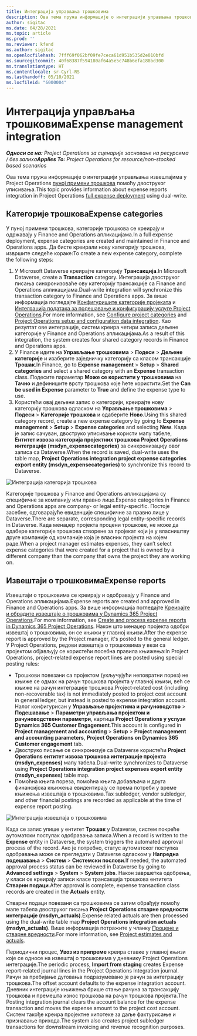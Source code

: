 ```yaml
---
title: Интеграција управљања трошковима
description: Ова тема пружа информације о интеграцији управљања трошковима у Project Operations помоћу двоструког уписивања.
author: sigitac
ms.date: 04/28/2021
ms.topic: article
ms.prod: ''
ms.reviewer: kfend
ms.author: sigitac
ms.openlocfilehash: 7fff69f062bf09fe7ceca61d951b535d2e010bfd
ms.sourcegitcommit: 40f68387f594180af64a5e5c748b6efa188bd300
ms.translationtype: HT
ms.contentlocale: sr-Cyrl-RS
ms.lasthandoff: 05/10/2021
ms.locfileid: "6000004"
---
```

# <a name="expense-management-integration"></a><span data-ttu-id="c3b8d-103">Интеграција управљања трошковима</span><span class="sxs-lookup"><span data-stu-id="c3b8d-103">Expense management integration</span></span>

<span data-ttu-id="c3b8d-104">_**Односи се на:** Project Operations за сценарије засноване на ресурсима / без залиха_</span><span class="sxs-lookup"><span data-stu-id="c3b8d-104">_**Applies To:** Project Operations for resource/non-stocked based scenarios_</span></span>

<span data-ttu-id="c3b8d-105">Ова тема пружа информације о интеграцији управљања извештајима у Project Operations [пуној примени трошкова](../expense/expense-overview.md) помоћу двоструког уписивања.</span><span class="sxs-lookup"><span data-stu-id="c3b8d-105">This topic provides information about expense reports integration in Project Operations [full expense deployment](../expense/expense-overview.md) using dual-write.</span></span>

## <a name="expense-categories"></a><span data-ttu-id="c3b8d-106">Категорије трошкова</span><span class="sxs-lookup"><span data-stu-id="c3b8d-106">Expense categories</span></span>

<span data-ttu-id="c3b8d-107">У пуној примени трошкова, категорије трошкова се креирају и одржавају у Finance and Operations апликацијама.</span><span class="sxs-lookup"><span data-stu-id="c3b8d-107">In a full expense deployment, expense categories are created and maintained in Finance and Operations apps.</span></span> <span data-ttu-id="c3b8d-108">Да бисте креирали нову категорију трошкова, извршите следеће кораке:</span><span class="sxs-lookup"><span data-stu-id="c3b8d-108">To create a new expense category, complete the following steps:</span></span>

1. <span data-ttu-id="c3b8d-109">У Microsoft Dataverse креирајте категорију **Трансакција**.</span><span class="sxs-lookup"><span data-stu-id="c3b8d-109">In Microsoft Dataverse, create a **Transaction** category.</span></span> <span data-ttu-id="c3b8d-110">Интеграција двоструког писања синхронизоваће ову категорију трансакције са Finance and Operations апликацијама.</span><span class="sxs-lookup"><span data-stu-id="c3b8d-110">Dual-write integration will synchronize this transaction category to Finance and Operations apps.</span></span> <span data-ttu-id="c3b8d-111">За више информација погледајте [Конфигуришите категорије пројеката](/dynamics365/project-operations/project-accounting/configure-project-categories) и [Интеграција података за подешавање и конфигурацију услуге Project Operations](resource-dual-write-setup-integration.md).</span><span class="sxs-lookup"><span data-stu-id="c3b8d-111">For more information, see [Configure project categories](/dynamics365/project-operations/project-accounting/configure-project-categories) and [Project Operations setup and configuration data integration](resource-dual-write-setup-integration.md).</span></span> <span data-ttu-id="c3b8d-112">Као резултат ове интеграције, систем креира четири записа дељене категорије у Finance and Operations апликацијама.</span><span class="sxs-lookup"><span data-stu-id="c3b8d-112">As a result of this integration, the system creates four shared category records in Finance and Operations apps.</span></span>
2. <span data-ttu-id="c3b8d-113">У Finance идите на **Управљање трошковима** > **Подеси** > **Дељене категорије** и изаберите заједничку категорију са класом трансакције **Трошак**.</span><span class="sxs-lookup"><span data-stu-id="c3b8d-113">In Finance, go to **Expense management** > **Setup** > **Shared categories** and select a shared category with an **Expense** transaction class.</span></span> <span data-ttu-id="c3b8d-114">Подесите параметар **Може се користити у трошковима** на **Тачно** и дефинишите врсту трошкова које ћете користити.</span><span class="sxs-lookup"><span data-stu-id="c3b8d-114">Set the **Can be used in Expense** parameter to **True** and define the expense type to use.</span></span>
3. <span data-ttu-id="c3b8d-115">Користећи овај дељени запис о категорији, креирајте нову категорију трошкова одласком на **Управљање трошковима** > **Подеси** > **Категорије трошкова** и одаберите **Ново**.</span><span class="sxs-lookup"><span data-stu-id="c3b8d-115">Using this shared category record, create a new expense category by going to **Expense management** > **Setup** > **Expense categories** and selecting **New**.</span></span> <span data-ttu-id="c3b8d-116">Када је запис сачуван, двоструко уписивање користи мапу табеле, **Ентитет извоза категорија пројектних трошкова Project Operations интеграције (msdyn\_expensecategories)** за синхронизацију овог записа са Dataverse.</span><span class="sxs-lookup"><span data-stu-id="c3b8d-116">When the record is saved, dual-write uses the table map, **Project Operations integration project expense categories export entity (msdyn\_expensecategories)** to synchronize this record to Dataverse.</span></span>

  ![Интеграција категорија трошкова](./media/DW6ExpenseCategories.png)

<span data-ttu-id="c3b8d-118">Категорије трошкова у Finance and Operations апликацијама су специфичне за компанију или правно лице.</span><span class="sxs-lookup"><span data-stu-id="c3b8d-118">Expense categories in Finance and Operations apps are company- or legal entity-specific.</span></span> <span data-ttu-id="c3b8d-119">Постоје засебне, одговарајуће евиденције специфичне за правно лице у Dataverse.</span><span class="sxs-lookup"><span data-stu-id="c3b8d-119">There are separate, corresponding legal entity-specific records in Dataverse.</span></span> <span data-ttu-id="c3b8d-120">Када менаџер пројекта процени трошкове, не може да одабере категорије трошкова створене за пројекат који је у власништву друге компаније од компаније која је власник пројекта на којем раде.</span><span class="sxs-lookup"><span data-stu-id="c3b8d-120">When a project manager estimates expenses, they can’t select expense categories that were created for a project that is owned by a different company than the company that owns the project they are working on.</span></span> 

## <a name="expense-reports"></a><span data-ttu-id="c3b8d-121">Извештаји о трошковима</span><span class="sxs-lookup"><span data-stu-id="c3b8d-121">Expense reports</span></span>

<span data-ttu-id="c3b8d-122">Извештаји о трошковима се креирају и одобравају у Finance and Operations апликацијама.</span><span class="sxs-lookup"><span data-stu-id="c3b8d-122">Expense reports are created and approved in Finance and Operations apps.</span></span> <span data-ttu-id="c3b8d-123">За више информација погледајте [Креирајте и обрадите извештаје о трошковима у Dynamics 365 Project Operations](/learn/modules/create-process-expense-reports/).</span><span class="sxs-lookup"><span data-stu-id="c3b8d-123">For more information, see [Create and process expense reports in Dynamics 365 Project Operations](/learn/modules/create-process-expense-reports/).</span></span> <span data-ttu-id="c3b8d-124">Након што менаџер пројекта одобри извештај о трошковима, он се књижи у главној књизи.</span><span class="sxs-lookup"><span data-stu-id="c3b8d-124">After the expense report is approved by the Project manager, it's posted to the general ledger.</span></span> <span data-ttu-id="c3b8d-125">У Project Operations, редови извештаја о трошковима у вези са пројектом објављују се користећи посебна правила књижења:</span><span class="sxs-lookup"><span data-stu-id="c3b8d-125">In Project Operations, project-related expense report lines are posted using special posting rules:</span></span>

  - <span data-ttu-id="c3b8d-126">Трошкови повезани са пројектом (укључујући неповратни порез) не књиже се одмах на рачун трошкова пројекта у главној књизи, већ се књиже на рачун интеграције трошкова.</span><span class="sxs-lookup"><span data-stu-id="c3b8d-126">Project-related cost (including non-recoverable tax) is not immediately posted to project cost account in general ledger, but instead is posted to expense integration account.</span></span> <span data-ttu-id="c3b8d-127">Налог конфигурисан у **Управљање пројектима и рачуноводство** > **Подешавање** > **Параметри управљања пројектом и рачуноводствени параметри**, картица **Project Operations у услузи Dynamics 365 Customer Engagement**.</span><span class="sxs-lookup"><span data-stu-id="c3b8d-127">This account is configured in **Project management and accounting** > **Setup** > **Project management and accounting parameters**, **Project Operations on Dynamics 365 Customer engagement** tab.</span></span>
  - <span data-ttu-id="c3b8d-128">Двоструко писање се синхронизује са Dataverse користећи **Project Operations ентитет извоза трошкова интеграције пројекта (msdyn\_expenses)** мапу табела.</span><span class="sxs-lookup"><span data-stu-id="c3b8d-128">Dual-write synchronizes to Dataverse using **Project Operations integration project expenses export entity (msdyn\_expenses)** table map.</span></span>
  - <span data-ttu-id="c3b8d-129">Помоћна књига пореза, помоћна књига добављача и друга финансијска књижења евидентирају се према потреби у време књижења извештаја о трошковима.</span><span class="sxs-lookup"><span data-stu-id="c3b8d-129">Tax subledger, vendor subledger, and other financial postings are recorded as applicable at the time of expense report posting.</span></span>

  ![Интеграција извештаја о трошковима](./media/DW6ExpenseReports.png)

<span data-ttu-id="c3b8d-131">Када се запис упише у ентитет **Трошак** у Dataverse, систем покреће аутоматски поступак одобравања записа.</span><span class="sxs-lookup"><span data-stu-id="c3b8d-131">When a record is written to the **Expense** entity in Dataverse, the system triggers the automated approval process of the record.</span></span> <span data-ttu-id="c3b8d-132">Ако је потребно, статус аутоматског поступка одобравања може се прегледати у Dataverse одласком у **Напредна подешавања** > **Систем** > **Системски послови**.</span><span class="sxs-lookup"><span data-stu-id="c3b8d-132">If needed, the automated approval process status can be reviewed in Dataverse by going to **Advanced settings** > **System** > **System jobs**.</span></span> <span data-ttu-id="c3b8d-133">Након завршетка одобрења, у класи се креирају записи класе трансакција трошкова ентитета **Стварни подаци**.</span><span class="sxs-lookup"><span data-stu-id="c3b8d-133">After approval is complete, expense transaction class records are created in the **Actuals** entity.</span></span>

<span data-ttu-id="c3b8d-134">Стварни подаци повезани са трошковима се затим обрађују помоћу мапе табела двоструког писања **Project Operations стварне вредности интеграције (msdyn\_actuals)**.</span><span class="sxs-lookup"><span data-stu-id="c3b8d-134">Expense related actuals are then processed using the dual-write table map **Project Operations integration actuals (msdyn\_actuals)**.</span></span> <span data-ttu-id="c3b8d-135">Више информација потражите у чланку [Процене и стварне вредности](resource-dual-write-estimates-actuals.md).</span><span class="sxs-lookup"><span data-stu-id="c3b8d-135">For more information, see [Project estimates and actuals](resource-dual-write-estimates-actuals.md).</span></span>

<span data-ttu-id="c3b8d-136">Периодични процес, **Увоз из припреме** креира ставке у главној књизи које се односе на извештај о трошковима у дневнику Project Operations интеграције.</span><span class="sxs-lookup"><span data-stu-id="c3b8d-136">The periodic process, **Import from staging** creates Expense report-related journal lines in the Project Operations Integration journal.</span></span> <span data-ttu-id="c3b8d-137">Рачун за пребијање дуговања подразумевано је рачун за интеграцију трошкова.</span><span class="sxs-lookup"><span data-stu-id="c3b8d-137">The offset account defaults to the expense integration account.</span></span> <span data-ttu-id="c3b8d-138">Дневник интеграције књижења брише стање рачуна за трансакцију трошкова и премешта износ трошкова на рачун трошкова пројекта.</span><span class="sxs-lookup"><span data-stu-id="c3b8d-138">The Posting integration journal clears the account balance for the expense transaction and moves the expense amount to the project cost account.</span></span> <span data-ttu-id="c3b8d-139">Систем такође креира пројектне хипотеке за даље фактурисање и признавање прихода.</span><span class="sxs-lookup"><span data-stu-id="c3b8d-139">The system also creates project subledger transactions for downstream invoicing and revenue recognition purposes.</span></span>
